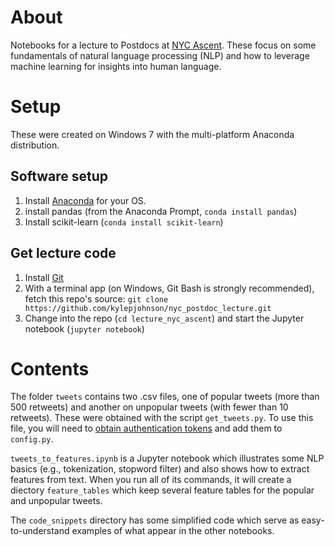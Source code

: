 # About

Notebooks for a lecture to Postdocs at [NYC Ascent](http://www.nycascent.org/). These focus on some fundamentals of natural language processing (NLP) and how to leverage machine learning for insights into human language.


# Setup

These were created on Windows 7 with the multi-platform Anaconda distribution.

## Software setup
1. Install [Anaconda](https://www.continuum.io/downloads) for your OS.
1. install pandas (from the Anaconda Prompt, `conda install pandas`)
1. Install scikit-learn (`conda install scikit-learn`)

## Get lecture code
1. Install [Git](https://git-scm.com/downloads)
1. With a terminal app (on Windows, Git Bash is strongly recommended), fetch this repo's source: `git clone https://github.com/kylepjohnson/nyc_postdoc_lecture.git`
1. Change into the repo (`cd lecture_nyc_ascent`) and start the Jupyter notebook (`jupyter notebook`)


# Contents

The folder `tweets` contains two .csv files, one of popular tweets (more than 500 retweets) and another on unpopular tweets (with fewer than 10 retweets). These were obtained with the script `get_tweets.py`. To use this file, you will need to [obtain authentication tokens](https://apps.twitter.com/) and add them to `config.py`.

`tweets_to_features.ipynb` is a Jupyter notebook which illustrates some NLP basics (e.g., tokenization, stopword filter) and also shows how to extract features from text. When you run all of its commands, it will create a diectory `feature_tables` which keep several feature tables for the popular and unpopular tweets.

The `code_snippets` directory has some simplified code which serve as easy-to-understand examples of what appear in the other notebooks.